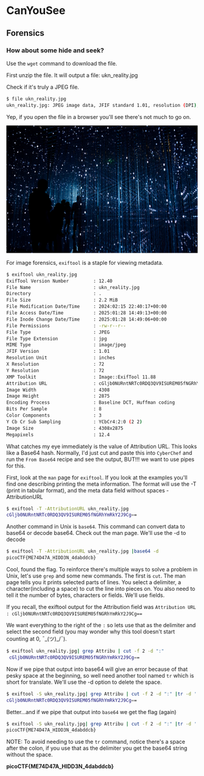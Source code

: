 # CanYouSee

## Forensics

### How about some hide and seek?

Use the `wget` command to download the file.

First unzip the file.  It will output a file: ukn_reality.jpg

Check if it's truly a JPEG file.

```sh
$ file ukn_reality.jpg 
ukn_reality.jpg: JPEG image data, JFIF standard 1.01, resolution (DPI), density 72x72, segment length 16, baseline, precision 8, 4308x2875, components 3
```

Yep, if you open the file in a browser you'll see there's not much to go on.

![ukn_reality.jpg](./ukn_reality.jpg)

For image forensics, `exiftool` is a staple for viewing metadata.

```sh
$ exiftool ukn_reality.jpg 
ExifTool Version Number         : 12.40
File Name                       : ukn_reality.jpg
Directory                       : .
File Size                       : 2.2 MiB
File Modification Date/Time     : 2024:02:15 22:40:17+00:00
File Access Date/Time           : 2025:01:28 14:49:13+00:00
File Inode Change Date/Time     : 2025:01:28 14:49:06+00:00
File Permissions                : -rw-r--r--
File Type                       : JPEG
File Type Extension             : jpg
MIME Type                       : image/jpeg
JFIF Version                    : 1.01
Resolution Unit                 : inches
X Resolution                    : 72
Y Resolution                    : 72
XMP Toolkit                     : Image::ExifTool 11.88
Attribution URL                 : cGljb0NURntNRTc0RDQ3QV9ISUREM05fNGRhYmRkY2J9Cg==
Image Width                     : 4308
Image Height                    : 2875
Encoding Process                : Baseline DCT, Huffman coding
Bits Per Sample                 : 8
Color Components                : 3
Y Cb Cr Sub Sampling            : YCbCr4:2:0 (2 2)
Image Size                      : 4308x2875
Megapixels                      : 12.4
```

What catches my eye immediately is the value of Attribution URL.  This looks like a Base64 hash.  Normally, I'd just cut and paste this into `CyberChef` and run the `From Base64` recipe and see the output, BUT!!! we want to use pipes for this.

First, look at the `man` page for `exiftool`.  If you look at the examples you'll find one describing printing the meta information. The format will use the -T (print in tabular format), and the meta data field without spaces -AttributionURL

```sh
$ exiftool -T -AttributionURL ukn_reality.jpg 
cGljb0NURntNRTc0RDQ3QV9ISUREM05fNGRhYmRkY2J9Cg==
```

Another command in Unix is `base64`.  This command can convert data to base64 or decode base64.  Check out the man page.  We'll use the -d to decode

```sh
$ exiftool -T -AttributionURL ukn_reality.jpg |base64 -d 
picoCTF{ME74D47A_HIDD3N_4dabddcb}
```

Cool, found the flag.  To reinforce there's multiple ways to solve a problem in Unix, let's use `grep` and some new commands.  The first is `cut`.  The man page tells you it prints selected parts of lines.  You select a delimiter, a character(including a space) to cut the line into pieces on.  You also need to tell it the number of bytes, characters or fields.  We'll use fields.

If you recall, the exiftool output for the Attribution field was `Attribution URL                 : cGljb0NURntNRTc0RDQ3QV9ISUREM05fNGRhYmRkY2J9Cg==`

We want everything to the right of the `:` so lets use that as the delimiter and select the second field (you may wonder why this tool doesn't start counting at 0, ¯\_(ツ)_/¯).

```sh
$ exiftool ukn_reality.jpg| grep Attribu | cut -f 2 -d ":"
 cGljb0NURntNRTc0RDQ3QV9ISUREM05fNGRhYmRkY2J9Cg==
```
Now if we pipe that output into base64 will give an error because of that pesky space at the beginning, so well need another tool named `tr` which is short for translate.  We'll use the -d option to delete the space.

```sh
$ exiftool -S ukn_reality.jpg| grep Attribu | cut -f 2 -d ":" |tr -d ' '           
cGljb0NURntNRTc0RDQ3QV9ISUREM05fNGRhYmRkY2J9Cg==
```
Better...and if we pipe that output into `base64` we get the flag (again)

```sh
$ exiftool -S ukn_reality.jpg| grep Attribu | cut -f 2 -d ":" |tr -d ' ' |base64 -d
picoCTF{ME74D47A_HIDD3N_4dabddcb}
```

NOTE:  To avoid needing to use the `tr` command, notice there's a space after the colon, if you use that as the delimiter you get the base64 string without the space.


**picoCTF{ME74D47A_HIDD3N_4dabddcb}**
